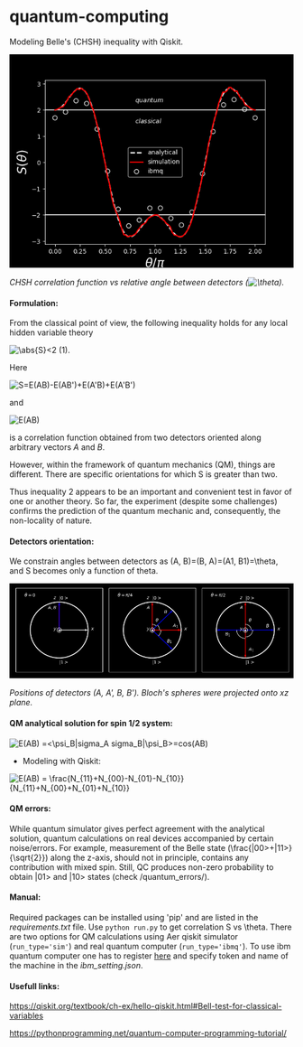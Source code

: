 # quantum-computing
Modeling Belle's (CHSH) inequality with Qiskit.

![CHSH correlation function (S) vs relative angle between detectors ($\theta$).](/images/correlation.png)

*CHSH correlation function vs relative angle between detectors (![\theta](https://render.githubusercontent.com/render/math?math=%5Ctheta)).*

#### Formulation:

From the classical point of view, the following inequality holds for any local hidden variable theory 

![\abs{S}<2](https://render.githubusercontent.com/render/math?math=%5Cabs%7BS%7D%3C2)                                            (1).

Here 

![S=E(AB)-E(AB')+E(A'B)+E(A'B')](https://render.githubusercontent.com/render/math?math=S%3DE(AB)-E(AB1)%2BE(A1B)%2BE(A1B1)) 

and 

![E(AB)](https://render.githubusercontent.com/render/math?math=E(AB))

is a correlation function obtained from two detectors oriented along arbitrary vectors *A* and *B*.

However, within the framework of quantum mechanics (QM), things are different. There are specific orientations for which S is greater than two.  

Thus inequality 2 appears to be an important and convenient test in favor of one or another theory.  So far, the experiment (despite some challenges) confirms the prediction of the quantum mechanic and, consequently, the non-locality of nature.


#### Detectors orientation:

 We constrain angles between detectors as (A, B)=(B, A)=(A1, B1)=\theta, and S becomes only a function of theta.  
 
 ![Positions of detectors (A, A', B, B'). Bloch's spheres were projected onto xz plane.](/images/bloch_sphere.png)

*Positions of detectors (A, A', B, B'). Bloch's spheres were projected onto xz plane.*

#### QM analytical solution for spin 1/2 system:

![E(AB) =<\psi_B|sigma_A sigma_B|\psi_B>=cos(AB)](https://render.githubusercontent.com/render/math?math=E(AB)%20%3D%3C%5Cpsi_B%7Csigma_A%20sigma_B%7C%5Cpsi_B%3E%3Dcos(AB))

- Modeling with Qiskit:

![E(AB) = \frac{N_{11}+N_{00}-N_{01}-N_{10}}{N_{11}+N_{00}+N_{01}+N_{10}}](https://render.githubusercontent.com/render/math?math=E(AB)%20%3D%20%5Cfrac%7BN_%7B11%7D%2BN_%7B00%7D-N_%7B01%7D-N_%7B10%7D%7D%7BN_%7B11%7D%2BN_%7B00%7D%2BN_%7B01%7D%2BN_%7B10%7D%7D)

#### QM errors:

While quantum simulator gives perfect agreement with the analytical solution, quantum calculations on real devices accompanied by certain noise/errors.  For example, measurement of the  Belle state (\frac{|00>+|11>}{\sqrt{2}}) along the z-axis, should not in principle, contains any contribution with mixed spin. Still, QC produces non-zero probability to obtain  |01> and |10> states (check /quantum_errors/).


#### Manual:

Required packages can be installed using 'pip' and are listed in the *requirements.txt* file.
Use `python run.py` to get correlation S vs \theta. There are two options for QM calculations using Aer qiskit simulator (`run_type='sim'`) and real quantum computer (`run_type='ibmq'`). To use ibm quantum computer one has to register [here](https://quantum-computing.ibm.com) and specify token and name of the machine in the *ibm_setting.json*.

#### Usefull links:

https://qiskit.org/textbook/ch-ex/hello-qiskit.html#Bell-test-for-classical-variables

https://pythonprogramming.net/quantum-computer-programming-tutorial/
